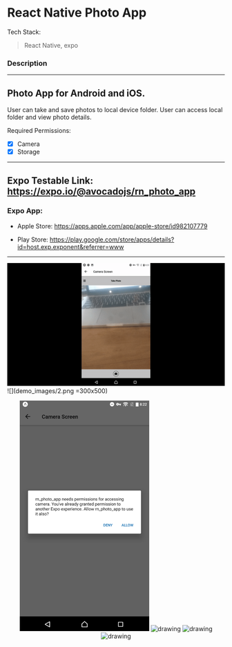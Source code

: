 # React Native Photo App

Tech Stack: 
> React Native, expo


### Description
<hr>

## Photo App for Android and iOS. 

User can take and save photos to local device folder. 
User can access local folder and view photo details.

Required Permissions: 
- [x] Camera
- [x] Storage

<hr />

## Expo Testable Link: https://expo.io/@avocadojs/rn_photo_app


### Expo App:
- Apple Store: https://apps.apple.com/app/apple-store/id982107779

- Play Store: https://play.google.com/store/apps/details?id=host.exp.exponent&referrer=www

<hr>

![](demo_images/1.gif)
![](demo_images/2.png =300x500)
<p align="center">
  <img src="demo_images/3.png" alt="drawing" width="300"/>
  <img src="demo_images/4.png" alt="drawing" width="300"/>
  <img src="demo_images/5.png" alt="drawing" width="300"/>
  <img src="demo_images/6.png" alt="drawing" width="300"/>
</p>


